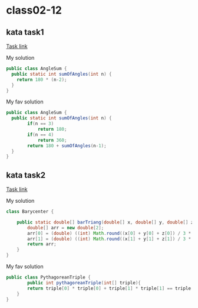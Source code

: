 # class02-12
## kata task1

[Task link](https://www.codewars.com/kata/5a03b3f6a1c9040084001765)

My solution
```java
public class AngleSum {
  public static int sumOfAngles(int n) {
    return 180 * (n-2);
  }
}
```

My fav solution
```java
public class AngleSum {
  public static int sumOfAngles(int n) {
        if(n == 3)
            return 180;
        if(n == 4)
            return 360;
        return 180 + sumOfAngles(n-1);
  }
}
```

## kata task2

[Task link](https://www.codewars.com/kata/5951d30ce99cf2467e000013)

My solution
```java
class Barycenter {

    public static double[] barTriang(double[] x, double[] y, double[] z) {
        double[] arr = new double[2];
        arr[0] = (double) ((int) Math.round((x[0] + y[0] + z[0]) / 3 * 10000)) / 10000;
        arr[1] = (double) ((int) Math.round((x[1] + y[1] + z[1]) / 3 * 10000)) / 10000;
        return arr;
    }
}
```

My fav solution
```java
public class PythagoreanTriple {
		public int pythagoreanTriple(int[] triple){
        return triple[0] * triple[0] + triple[1] * triple[1] == triple[2] * triple[2] ? 1 : 0;
    }
}
```

